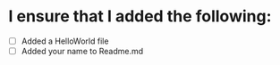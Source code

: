 <!-- added a HelloWorld.format -->
# I ensure that I added the following:
 - [ ] Added a HelloWorld file
 - [ ] Added your name to Readme.md
